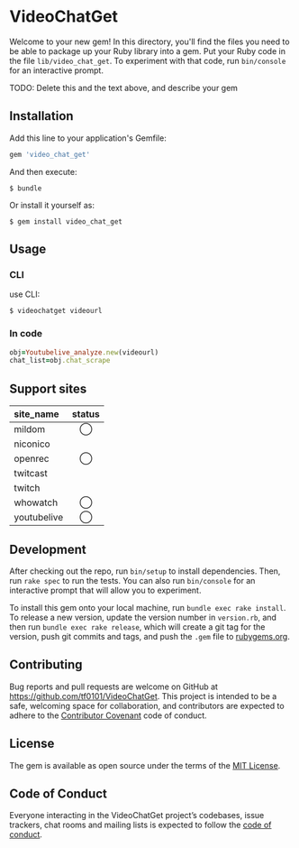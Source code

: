 # VideoChatGet

Welcome to your new gem! In this directory, you'll find the files you need to be able to package up your Ruby library into a gem. Put your Ruby code in the file `lib/video_chat_get`. To experiment with that code, run `bin/console` for an interactive prompt.

TODO: Delete this and the text above, and describe your gem

## Installation

Add this line to your application's Gemfile:

```ruby
gem 'video_chat_get'
```

And then execute:

    $ bundle

Or install it yourself as:

    $ gem install video_chat_get

## Usage
### CLI
use CLI:

    $ videochatget videourl

### In code
```ruby
obj=Youtubelive_analyze.new(videourl)
chat_list=obj.chat_scrape
```

## Support sites
|site_name |status |
|:---|:---:|
|mildom |◯ |
|niconico | |
|openrec |◯ |
|twitcast | |
|twitch | |
|whowatch |◯ |
|youtubelive |◯ |


## Development

After checking out the repo, run `bin/setup` to install dependencies. Then, run `rake spec` to run the tests. You can also run `bin/console` for an interactive prompt that will allow you to experiment.

To install this gem onto your local machine, run `bundle exec rake install`. To release a new version, update the version number in `version.rb`, and then run `bundle exec rake release`, which will create a git tag for the version, push git commits and tags, and push the `.gem` file to [rubygems.org](https://rubygems.org).

## Contributing

Bug reports and pull requests are welcome on GitHub at https://github.com/tf0101/VideoChatGet. This project is intended to be a safe, welcoming space for collaboration, and contributors are expected to adhere to the [Contributor Covenant](http://contributor-covenant.org) code of conduct.

## License

The gem is available as open source under the terms of the [MIT License](https://opensource.org/licenses/MIT).

## Code of Conduct

Everyone interacting in the VideoChatGet project’s codebases, issue trackers, chat rooms and mailing lists is expected to follow the [code of conduct](https://github.com/[USERNAME]/video_chat_get/blob/master/CODE_OF_CONDUCT.md).
